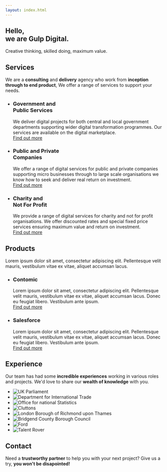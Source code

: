 ```yaml
---
layout: index.html
---
```

<section id="introduction" class="intro">
    <div class="container">
        <div class="">
            <h1>Hello, <br class="d-none d-md-block">we are <span class="standout">Gulp Digital.</span> </h1>
            <p class="line">Creative thinking, skilled doing, maximum value.</p>
        </div>
    </div>
</section>

<section id="services">
    <div class="container">
        <h2 class="line">Services</h2>
        <div class="row">
            <div class="col-lg-10">
                <p>We are a <strong>consulting</strong> and <strong>delivery</strong> agency who work from <strong>inception through to end product</strong>, We offer a range of services to support your needs.</p>
            </div>
        </div>
        <div class="row">
            <div class="col">
                <ul class="list--blocks">
                    <li class="col-md-4 list--block-dark-blue">
                        <h3>Government and <br class="">Public Services</h3>
                        <p>
                            We deliver digital projects for both central and local government departments supporting wider digital transformation programmes. Our services are available on the digital marketplace. <br>
                            <a href="#" class="btn btn-primary">Find out more</a>
                        </p>
                    </li>
                    <li class="col-md-4 list--block-green">
                        <h3>Public and Private <br class="">Companies</h3>
                        <p>
                            We offer a range of digital services for public and private companies supporting micro businesses through to large scale organisations we know how to seek and deliver real return on investment. <br>
                            <a href="#" class="btn btn-primary">Find out more</a>
                        </p>
                    </li>
                    <li class="col-md-4 list--block-blue">
                        <h3>Charity and <br class="">Not For Profit</h3>
                        <p>
                            We provide a range of digital services for charity and not for profit organisations. We offer discounted rates and special fixed price services ensuring maximum value and return on investment. <br>
                            <a href="#" class="btn btn-primary">Find out more</a>
                        </p>
                    </li>
                </ul>
            </div>
        </div>
    </div>
</section>

<section id="products">
    <div class="container">
        <h2 class="line">Products</h2>
        <div class="row">
            <div class="col-lg-10">
                <p>
                    Lorem ipsum dolor sit amet, consectetur adipiscing elit. Pellentesque velit mauris, vestibulum vitae ex vitae, aliquet accumsan lacus.
                </p>
            </div>
        </div>
        <div class="row">
            <div class="col">
                <ul class="list--blocks">
                    <li class="col-md-6 list--block-contomic">
                        <h3>Contomic</h3>
                        <p>
                            Lorem ipsum dolor sit amet, consectetur adipiscing elit. Pellentesque velit mauris, vestibulum vitae ex vitae, aliquet accumsan lacus. Donec eu feugiat libero. Vestibulum ante ipsum. <br>
                            <a href="#" class="btn btn-primary">Find out more</a>
                        </p>
                    </li>
                    <li class="col-md-6 list--block-sf">
                        <h3>Salesforce</h3>
                        <p>
                            Lorem ipsum dolor sit amet, consectetur adipiscing elit. Pellentesque velit mauris, vestibulum vitae ex vitae, aliquet accumsan lacus. Donec eu feugiat libero. Vestibulum ante ipsum. <br>
                            <a href="#" class="btn btn-primary">Find out more</a>
                        </p>
                    </li>
                </ul>
            </div>
        </div>
    </div>
</section>

<section id="experience">
    <div class="container">
        <h2 class="line">Experience</h2>
        <div class="row">
            <div class="col-lg-10">
                <p>Our team has had some <strong>incredible experiences</strong> working in various roles and projects. We'd love to share our <strong>wealth of knowledge</strong> with you.</p>
            </div>
        </div>
        <ul class="list-unstyled list--logos">
            <li class="">
                <img src="/img/ukp.png" alt="UK Parliament">
            </li>
            <li class="">
                <img src="/img/dit.png" alt="Department for International Trade">
            </li>
            <li class="">
                <img src="/img/ons.png" alt="Office for national Statistics">
            </li>
            <li class="">
                <img src="/img/cluttons.png" alt="Cluttons">
            </li>
            <li class="">
                <img src="/img/richmond.png" alt="London Borough of Richmond upon Thames">
            </li>
            <li class="">
                <img src="/img/bridgend.png" alt="Bridgend County Borough Council">
            </li>
            <li class="">
                <img src="/img/ford.png" alt="Ford">
            </li>
            <li class="">
                <img src="/img/talentrover.png" alt="Talent Rover">
            </li>
        </ul>
    </div>
</section>

<section id="contact">
    <div class="container">
        <div class="row">
            <div class="col-lg-10">
                <h2 class="line">Contact</h2>
                <p>
                    Need a <strong>trustworthy partner</strong> to help you with your next project? Give us a try, <strong>you won't be disapointed!</strong>
                </p>
                <script charset="utf-8" type="text/javascript" src="//js.hsforms.net/forms/shell.js"></script>
                <script>
                hbspt.forms.create({
                    portalId: "2826657",
                    formId: "088818bc-71bb-45ed-bf26-6a0265f09de8"
                });
                </script>
            </div>
        </div>
    </div>
</section>





